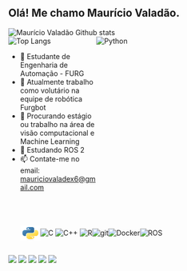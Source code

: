 ## Olá! Me chamo Maurício Valadão.

![Maurício Valadão Github stats](https://github-readme-stats.vercel.app/api?username=mvalado&icon_color=56001f&bg_color=030918&rank_icon=github&show_icons=true&logo=true&theme=algolia)<img align="right" alt="Python" height="368" width="328" src="https://github.com/mvalado/mvalado/assets/86270082/5a4349e9-f850-4a50-9d7a-72bd6e02a02d">
<br />
![Top Langs](https://github-readme-stats.vercel.app/api/top-langs/?username=mvalado&size_weight=1&bg_color=061321&count_weight=1&theme=algolia)
<br />
- 📖 Estudante de Engenharia de Automação - FURG
- 🔭 Atualmente trabalho como volutário na equipe de robótica Furgbot
- 🔎 Procurando estágio ou trabalho na área de visão computacional e Machine Learning
- 🌱 Estudando ROS 2
- 📫 Contate-me no email: mauriciovaladex6@gmail.com
<br /><br /><br /><br /><br />
<img align="center" alt="Python" height="30" width="40" src="https://raw.githubusercontent.com/devicons/devicon/master/icons/python/python-original.svg"><img align="center" alt="C" height="30" width="40" src="https://cdn.jsdelivr.net/gh/devicons/devicon/icons/c/c-original.svg" /> <img align="center" alt="C++" height="30" width="40" src="https://cdn.jsdelivr.net/gh/devicons/devicon/icons/cplusplus/cplusplus-original.svg" />
<img align="center" alt="R" height="30" width="40" src="https://cdn.jsdelivr.net/gh/devicons/devicon/icons/r/r-original.svg" /><img align="center" alt="git" height="30" width="40" src="https://cdn.jsdelivr.net/gh/devicons/devicon/icons/git/git-original.svg" /><img align="center" alt="Docker" height="34" width="44" src="https://cdn.jsdelivr.net/gh/devicons/devicon/icons/docker/docker-original-wordmark.svg" /><img align="center" alt="ROS" height="34" width="44" src="https://fkromer.github.io/awesome-ros2/ros_logo.svg" /><br />

##

<a href = "mailto:mauriciovaladex6@gmail.com"><img src="https://img.shields.io/badge/-Gmail-%23333?style=for-the-badge&logo=gmail&logoColor=white" target="_blank"></a>
<a href="https://www.instagram.com/m_valadown/" target="_blank"><img src="https://img.shields.io/badge/-Instagram-%23E4405F?style=for-the-badge&logo=instagram&logoColor=white" target="_blank"></a>
<a href="https://www.linkedin.com/in/maur%C3%ADcio-valad%C3%A3o-5153491a0/" target="_blank"><img src="https://img.shields.io/badge/-LinkedIn-%230077B5?style=for-the-badge&logo=linkedin&logoColor=white" target="_blank"></a> <a href="https://t.me/Valadown" target="_blank"><img src="https://img.shields.io/badge/Telegram-2CA5E0?style=for-the-badge&logo=telegram&logoColor=white" target="_blank"></a> <a href="https://wa.me/5553991070754" target="_blank"><img src="https://img.shields.io/badge/WhatsApp-25D366?style=for-the-badge&logo=whatsapp&logoColor=white" target="_blank"></a>
 ##
  

